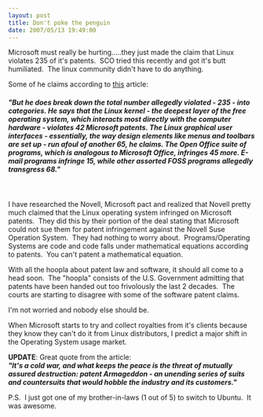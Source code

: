 ```yaml
---
layout: post
title: Don't poke the penguin
date: 2007/05/13 19:49:00
---
```



Microsoft must really be hurting.....they just made the claim that Linux violates 235 of it's patents.  SCO tried this recently and got it's butt humiliated.  The linux community didn't have to do anything.

Some of he claims according to [this](http://money.cnn.com/magazines/fortune/fortune_archive/2007/05/28/100033867/) article:

##### _"But he does break down the total number allegedly violated - 235 - into categories. He says that the Linux kernel - the deepest layer of the free operating system, which interacts most directly with the computer hardware - violates 42 Microsoft patents. The Linux graphical user interfaces - essentially, the way design elements like menus and toolbars are set up - run afoul of another 65, he claims. The Open Office suite of programs, which is analogous to Microsoft Office, infringes 45 more. E-mail programs infringe 15, while other assorted FOSS programs allegedly transgress 68."_

 

I have researched the Novell, Microsoft pact and realized that Novell pretty much claimed that the Linux operating system infringed on Microsoft patents.  They did this by their portion of the deal stating that Microsoft could not sue them for patent infringement against the Novell Suse Operation System.  They had nothing to worry about.  Programs/Operating Systems are code and code falls under mathematical equations according to patents.  You can't patent a mathematical equation.

With all the hoopla about patent law and software, it should all come to a head soon.  The "hoopla" consists of the U.S. Government admitting that patents have been handed out too frivolously the last 2 decades.  The courts are starting to disagree with some of the software patent claims.

I'm not worried and nobody else should be.

When Microsoft starts to try and collect royalties from it's clients because they know they can't do it from Linux distributors, I predict a major shift in the Operating System usage market.

**UPDATE**: Great quote from the article:  
**_"It's a cold war, and what keeps the peace is the threat of mutually assured destruction: patent Armageddon - an unending series of suits and countersuits that would hobble the industry and its customers."_**

P.S.  I just got one of my brother-in-laws (1 out of 5) to switch to Ubuntu.  It was awesome.